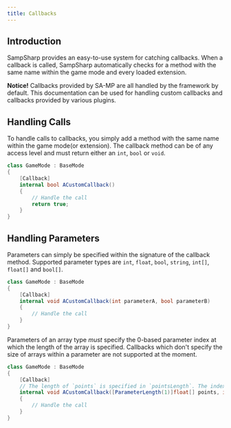 ```yaml
---
title: Callbacks
---
```


Introduction
------------
SampSharp provides an easy-to-use system for catching callbacks. When a callback is called, SampSharp automatically checks for a method with the same name within the game mode and every loaded extension.

**Notice!** Callbacks provided by SA-MP are all handled by the framework by default. This documentation can be used for handling custom callbacks and callbacks provided by various plugins.

Handling Calls
--------------
To handle calls to callbacks, you simply add a method with the same name within the game mode(or extension). The callback method can be of any access level and must return either an `int`, `bool` or `void`.

``` c#
class GameMode : BaseMode
{
    [Callback]
    internal bool ACustomCallback()
    {
        // Handle the call
        return true;
    }
}
```

Handling Parameters
-------------------
Parameters can simply be specified within the signature of the callback method. Supported parameter types are `int`, `float`, `bool`, `string`, `int[]`, `float[]` and `bool[]`.

``` c#
class GameMode : BaseMode
{
    [Callback]
    internal void ACustomCallback(int parameterA, bool parameterB)
    {
        // Handle the call
    }
}
```

Parameters of an array type *must* specify the 0-based parameter index at which the length of the array is specified. Callbacks which don't specify the size of arrays within a parameter are not supported at the moment.

``` c#
class GameMode : BaseMode
{
    [Callback]
    // The length of `points` is specified in `pointsLength`. The index of `pointsLength` is 1.
    internal void ACustomCallback([ParameterLength(1)]float[] points, int pointsLength)
    {
        // Handle the call
    }
}
```
